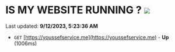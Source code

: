 # IS MY WEBSITE RUNNING ? [![](https://img.shields.io/static/v1?label=Sponsor&message=%E2%9D%A4&logo=GitHub&color=%23fe8e86)](https://github.com/sponsors/<username>)

Last updated: **9/12/2023, 5:23:36 AM**

- `GET` [https://youssefservice.me](https://youssefservice.me) - **Up** (1006ms)
